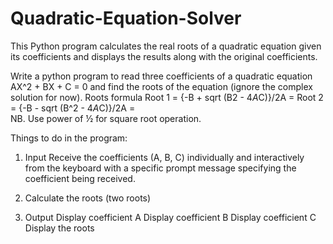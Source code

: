 # Quadratic-Equation-Solver
This Python program calculates the real roots of a quadratic equation given its coefficients and displays the results along with the original coefficients.

Write a python program to read three coefficients of a quadratic equation 
AX^2 + BX + C = 0 and find the roots of the equation 
(ignore the complex solution for now).
Roots formula
Root 1 = {-B + sqrt (B2 - 4*A*C)}/2A = 
          	Root 2 = {-B - sqrt (B^2 - 4*A*C)}/2A =    
NB. Use power of ½ for square root operation.

Things to do in the program:
1.	Input
	  Receive the coefficients (A, B, C) individually and interactively from the keyboard with a specific prompt message specifying the coefficient being received.

2.	Calculate the roots (two roots)

3.	Output 
    Display coefficient A
    Display coefficient B
    Display coefficient C
    Display the roots

